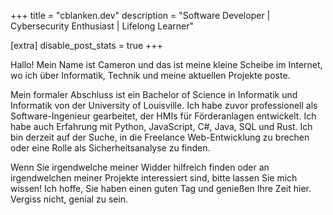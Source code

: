 +++
title = "cblanken.dev"
description = "Software Developer | Cybersecurity Enthusiast | Lifelong Learner"

[extra]
disable_post_stats = true
+++

Hallo! Mein Name ist Cameron und das ist meine kleine Scheibe im Internet, wo ich über Informatik, Technik und meine aktuellen Projekte poste.

Mein formaler Abschluss ist ein Bachelor of Science in Informatik und Informatik von der University of Louisville. Ich habe zuvor professionell als Software-Ingenieur gearbeitet, der HMIs für Förderanlagen entwickelt. Ich habe auch Erfahrung mit Python, JavaScript, C#, Java, SQL und Rust. Ich bin derzeit auf der Suche, in die Freelance Web-Entwicklung zu brechen oder eine Rolle als Sicherheitsanalyse zu finden.

Wenn Sie irgendwelche meiner Widder hilfreich finden oder an irgendwelchen meiner Projekte interessiert sind, bitte lassen Sie mich wissen! Ich hoffe, Sie haben einen guten Tag und genießen Ihre Zeit hier. Vergiss nicht, genial zu sein.
